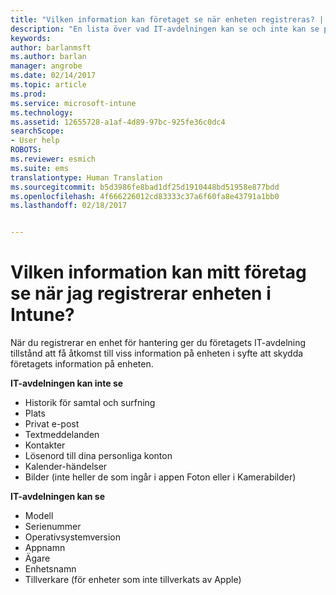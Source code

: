 ```yaml
---
title: "Vilken information kan företaget se när enheten registreras? | Microsoft Docs"
description: "En lista över vad IT-avdelningen kan se och inte kan se på den hanterade enheten."
keywords: 
author: barlanmsft
ms.author: barlan
manager: angrobe
ms.date: 02/14/2017
ms.topic: article
ms.prod: 
ms.service: microsoft-intune
ms.technology: 
ms.assetid: 12655728-a1af-4d89-97bc-925fe36c0dc4
searchScope:
- User help
ROBOTS: 
ms.reviewer: esmich
ms.suite: ems
translationtype: Human Translation
ms.sourcegitcommit: b5d3986fe8bad1df25d1910448bd51958e877bdd
ms.openlocfilehash: 4f666226012cd83333c37a6f60fa8e43791a1bb0
ms.lasthandoff: 02/18/2017


---
```


# <a name="what-information-can-my-company-see-when-i-enroll-my-device-in-intune"></a>Vilken information kan mitt företag se när jag registrerar enheten i Intune?

När du registrerar en enhet för hantering ger du företagets IT-avdelning tillstånd att få åtkomst till viss information på enheten i syfte att skydda företagets information på enheten.

**IT-avdelningen kan inte se**

- Historik för samtal och surfning
-    Plats
- Privat e-post
- Textmeddelanden
- Kontakter
-    Lösenord till dina personliga konton
- Kalender-händelser
- Bilder (inte heller de som ingår i appen Foton eller i Kamerabilder)

**IT-avdelningen kan se**

-   Modell
-   Serienummer
-   Operativsystemversion
-   Appnamn
-   Ägare
-   Enhetsnamn
-   Tillverkare (för enheter som inte tillverkats av Apple)

